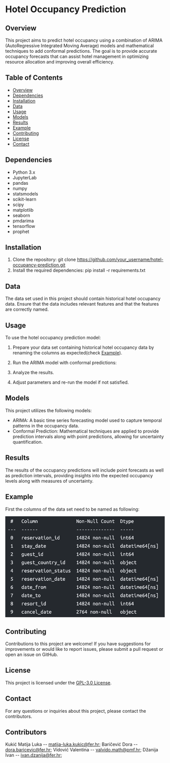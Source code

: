 # Hotel Occupancy Prediction

## Overview
This project aims to predict hotel occupancy using a combination of ARIMA (AutoRegressive Integrated Moving Average) models and mathematical techniques to add conformal predictions. 
The goal is to provide accurate occupancy forecasts that can assist hotel management in optimizing resource allocation and improving overall efficiency.

## Table of Contents
- [Overview](#overview)
- [Dependencies](#dependencies)
- [Installation](#installation)
- [Data](#data)
- [Usage](#usage)
- [Models](#models)
- [Results](#results)
- [Example](#example)
- [Contributing](#contributing)
- [License](#license)
- [Contact](#contact)

## Dependencies
- Python 3.x
- JupyterLab
- pandas
- numpy
- statsmodels
- scikit-learn
- scipy
- matplotlib
- seaborn
- pmdarima
- tensorflow
- prophet

## Installation
1. Clone the repository: git clone https://github.com/your_username/hotel-occupancy-prediction.git
2. Install the required dependencies: pip install -r requirements.txt

## Data
The data set used in this project should contain historical hotel occupancy data. Ensure that the data includes relevant features and that the features are correctly named.

## Usage
To use the hotel occupancy prediction model:
1. Prepare your data set containing historical hotel occupancy data by renaming the columns as expected(check [Example](#example)).
2. Run the ARIMA model with conformal predictions:

3. Analyze the results.
4. Adjust parameters and re-run the model if not satisfied.

## Models
This project utilizes the following models:
- ARIMA: A basic time series forecasting model used to capture temporal patterns in the occupancy data.
- Conformal Prediction: Mathematical techniques are applied to provide prediction intervals along with point predictions, allowing for uncertainty quantification.

## Results
The results of the occupancy predictions will include point forecasts as well as prediction intervals, providing insights into the expected occupancy levels along with measures of uncertainty. 

## Example
First the columns of the data set need to be named as following:

![Expected column names](docs/imgs/column_names.png)

## Contributing
Contributions to this project are welcome! If you have suggestions for improvements or would like to report issues, please submit a pull request or open an issue on GitHub.

## License
This project is licensed under the [GPL-3.0 License](LICENSE).

## Contact
For any questions or inquiries about this project, please contact the contributors.

## Contributors
Kukić Matija Luka -- matija-luka.kukic@fer.hr;
Baričević Dora -- dora.baricevic@fer.hr;
Vidović Valentina -- valvido.math@pmf.hr;
Džanija Ivan -- ivan.dzanija@fer.hr;


